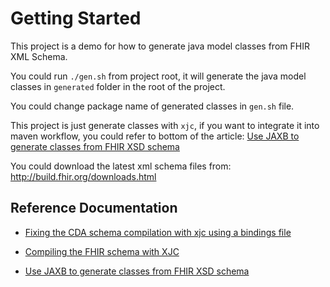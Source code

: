 # Getting Started

This project is a demo for how to generate java model classes from FHIR XML Schema.

You could run `./gen.sh` from project root, it will generate the java model classes in 
`generated` folder in the root of the project.

You could change package name of generated classes in `gen.sh` file.

This project is just generate classes with `xjc`, if you want to integrate it into maven workflow, 
you could refer to bottom of the article: [Use JAXB to generate classes from FHIR XSD schema][4] 

You could download the latest xml schema files from: http://build.fhir.org/downloads.html

## Reference Documentation


- [Fixing the CDA schema compilation with xjc using a bindings file][2]
- [Compiling the FHIR schema with XJC][3]
- [Use JAXB to generate classes from FHIR XSD schema][4]

  [2]: https://www.igorkromin.net/index.php/2015/11/13/fixing-the-cda-schema-compilation-with-xjc-using-a-bindings-file/
  [3]: https://www.igorkromin.net/index.php/2017/03/08/compiling-the-fhir-schema-with-xjc
  [4]: http://www.adrianwalker.org/2017/10/use-jaxb-to-generate-classes-from-fhir.html

